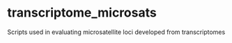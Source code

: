 # transcriptome_microsats
Scripts used in evaluating microsatellite loci developed from transcriptomes
